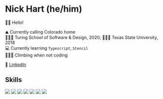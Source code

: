 # Nick Hart (he/him)

👋🏽 Hello!

⛰  Currently calling Colorado home <br />
👨🏽‍💻 Turing School of Software & Design, 2020; 👨🏽‍🎓 Texas State University, 2018 <br/>
💻 Currently learning `Typescript`, `Stencil` <br />
🧗🏽‍♂️  Climbing when not coding <br />

🔎  [LinkedIn](https://www.linkedin.com/in/nickhartdev/) </br>

## Skills

<p align="left">
  <img src="https://img.shields.io/badge/javascript%20-%23323330.svg?&style=for-the-badge&logo=javascript&logoColor=%23F7DF1E" />
  <img src="https://img.shields.io/badge/react%20-%2320232a.svg?&style=for-the-badge&logo=react&logoColor=%2361DAFB" />
  <img src="https://img.shields.io/badge/redux%20-%23593d88.svg?&style=for-the-badge&logo=redux&logoColor=white" />
  <img src="https://img.shields.io/badge/node.js%20-%2343853D.svg?&style=for-the-badge&logo=node.js&logoColor=white" />
  <img src="https://img.shields.io/badge/html5%20-%23E34F26.svg?&style=for-the-badge&logo=html5&logoColor=white" />
  <img src="https://img.shields.io/badge/css3%20-%231572B6.svg?&style=for-the-badge&logo=css3&logoColor=white" />
  <img src="https://img.shields.io/badge/express.js%20-%23404d59.svg?&style=for-the-badge" />
</p>

<!-- [![Nick's github stats](https://github-readme-stats.vercel.app/api?username=nickhartdev)](https://github.com/nickhartdev/github-readme-stats) -->

